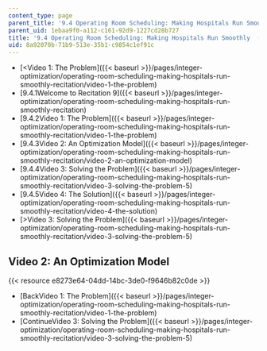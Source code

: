 ```yaml
---
content_type: page
parent_title: '9.4 Operating Room Scheduling: Making Hospitals Run Smoothly  (Recitation)'
parent_uid: 1ebaa9f0-a112-c161-92d9-1227cd28b727
title: '9.4 Operating Room Scheduling: Making Hospitals Run Smoothly  (Recitation)'
uid: 8a92070b-71b9-513e-35b1-c9854c1ef91c
---
```


*   [\<Video 1: The Problem]({{< baseurl >}}/pages/integer-optimization/operating-room-scheduling-making-hospitals-run-smoothly-recitation/video-1-the-problem)
*   [9.4.1Welcome to Recitation 9]({{< baseurl >}}/pages/integer-optimization/operating-room-scheduling-making-hospitals-run-smoothly-recitation)
*   [9.4.2Video 1: The Problem]({{< baseurl >}}/pages/integer-optimization/operating-room-scheduling-making-hospitals-run-smoothly-recitation/video-1-the-problem)
*   [9.4.3Video 2: An Optimization Model]({{< baseurl >}}/pages/integer-optimization/operating-room-scheduling-making-hospitals-run-smoothly-recitation/video-2-an-optimization-model)
*   [9.4.4Video 3: Solving the Problem]({{< baseurl >}}/pages/integer-optimization/operating-room-scheduling-making-hospitals-run-smoothly-recitation/video-3-solving-the-problem-5)
*   [9.4.5Video 4: The Solution]({{< baseurl >}}/pages/integer-optimization/operating-room-scheduling-making-hospitals-run-smoothly-recitation/video-4-the-solution)
*   [\>Video 3: Solving the Problem]({{< baseurl >}}/pages/integer-optimization/operating-room-scheduling-making-hospitals-run-smoothly-recitation/video-3-solving-the-problem-5)

Video 2: An Optimization Model
------------------------------

{{< resource e8273e64-04dd-14bc-3de0-f9646b82c0de >}}

*   [BackVideo 1: The Problem]({{< baseurl >}}/pages/integer-optimization/operating-room-scheduling-making-hospitals-run-smoothly-recitation/video-1-the-problem)
*   [ContinueVideo 3: Solving the Problem]({{< baseurl >}}/pages/integer-optimization/operating-room-scheduling-making-hospitals-run-smoothly-recitation/video-3-solving-the-problem-5)